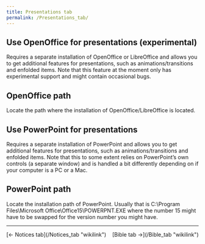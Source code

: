 ```yaml
---
title: Presentations tab
permalink: /Presentations_tab/
---
```


Use OpenOffice for presentations (experimental)
-----------------------------------------------

Requires a separate installation of OpenOffice or LibreOffice and allows you to get additional features for presentations, such as animations/transitions and enfolded items. Note that this feature at the moment only has experimental support and might contain occasional bugs.

OpenOffice path
---------------

Locate the path where the installation of OpenOffice/LibreOffice is located.

Use PowerPoint for presentations
--------------------------------

Requires a separate installation of PowerPoint and allows you to get additional features for presentations, such as animations/transitions and enfolded items. Note that this to some extent relies on PowerPoint’s own controls (a separate window) and is handled a bit differently depending on if your computer is a PC or a Mac.

PowerPoint path
---------------

Locate the installation path of PowerPoint. Usually that is C:\\Program Files\\Microsoft Office\\Office15\\POWERPNT.EXE where the number 15 might have to be swapped for the version number you might have.

------------------------------------------------------------------------

<div style="text-align: left;">
[← Notices tab](/Notices_tab "wikilink") <span style="float:right;"> [Bible tab →](/Bible_tab "wikilink")</span>

</div>
